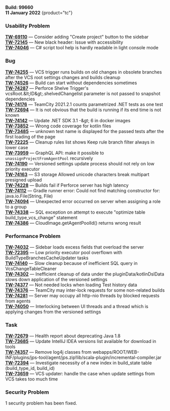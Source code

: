[//]: # (title: TeamCity 2021.2.2 Release Notes)
[//]: # (auxiliary-id: TeamCity 2021.2.2 Release Notes)   

__Build: 99660__  
__11 January 2022__
{product="tc"}   

### Usability Problem

[**TW-69110**](https://youtrack.jetbrains.com/issue/TW-69110) — Consider adding &quot;Create project&quot; button to the sidebar  
[**TW-72145**](https://youtrack.jetbrains.com/issue/TW-72145) — New black header: Issue with accessibility   
[**TW-74046**](https://youtrack.jetbrains.com/issue/TW-74046) — C# script tool help is hardly readable in light console mode   

### Bug

[**TW-74255**](https://youtrack.jetbrains.com/issue/TW-74255) — VCS trigger runs builds on old changes in obsolete branches after the VCS root settings changes and builds cleanup   
[**TW-74526**](https://youtrack.jetbrains.com/issue/TW-74526) — Build can start without dependencies sometimes   
[**TW-74287**](https://youtrack.jetbrains.com/issue/TW-74287) — Perforce Shelve Trigger&#39;s vcsRoot.\&lt;ID\&gt;.shelvedChangelist parameter is not passed to snapshot dependencies   
[**TW-74176**](https://youtrack.jetbrains.com/issue/TW-74176) — TeamCity 2021.2.1 counts parametrized .NET tests as one test   
[**TW-72694**](https://youtrack.jetbrains.com/issue/TW-72694) — It is not obvious that the build is running if its end time is not known   
[**TW-74142**](https://youtrack.jetbrains.com/issue/TW-74142) — Update .NET SDK 3.1 -\&gt; 6 in docker images   
[**TW-73852**](https://youtrack.jetbrains.com/issue/TW-73852) — Wrong code coverage for kotlin files   
[**TW-73485**](https://youtrack.jetbrains.com/issue/TW-73485) — unknown test name is displayed for the passed tests after the first loading of the page   
[**TW-72225**](https://youtrack.jetbrains.com/issue/TW-72225) — Cleanup rules list shows Keep rule branch filter always in lower case   
[**TW-73959**](https://youtrack.jetbrains.com/issue/TW-73959) — GraphQL API: make it possible to `unassignProjectFromAgentPool` recursively   
[**TW-74190**](https://youtrack.jetbrains.com/issue/TW-74190) — Versioned settings update process should not rely on low priority executor   
[**TW-74163**](https://youtrack.jetbrains.com/issue/TW-74163) — S3 storage Allowed unicode characters break multipart presigned upload   
[**TW-74228**](https://youtrack.jetbrains.com/issue/TW-74228) — Builds fail if Perforce server has high latency   
[**TW-74112**](https://youtrack.jetbrains.com/issue/TW-74112) — Gradle runner error: Could not find matching constructor for: java.io.File(String, File)   
[**TW-74094**](https://youtrack.jetbrains.com/issue/TW-74094) — Unexpected error occurred on server when assigning a role to a group   
[**TW-74338**](https://youtrack.jetbrains.com/issue/TW-74338) — SQL exception on attempt to execute &quot;optimize table build\_type\_vcs\_change&quot; statement   
[**TW-74386**](https://youtrack.jetbrains.com/issue/TW-74386) — CloudImage.getAgentPoolId() returns wrong result   

### Performance Problem

[**TW-74032**](https://youtrack.jetbrains.com/issue/TW-74032) — Sidebar loads excess fields that overload the server   
[**TW-72395**](https://youtrack.jetbrains.com/issue/TW-72395) — Low priority executor pool overflown with BuildTypeBranchesCacheUpdater tasks   
[**TW-74140**](https://youtrack.jetbrains.com/issue/TW-74140) — Slow cleanup because of inefficient SQL query in VcsChangeTableCleaner   
[**TW-74302**](https://youtrack.jetbrains.com/issue/TW-74302) — Inefficient cleanup of data under the pluginData/kotlinDslData slows down application of the versioned settings   
[**TW-74377**](https://youtrack.jetbrains.com/issue/TW-74377) — Not needed locks when loading Test history data   
[**TW-74376**](https://youtrack.jetbrains.com/issue/TW-74376) — TeamCity may inter-lock requests for some non-related builds   
[**TW-74281**](https://youtrack.jetbrains.com/issue/TW-74281) — Server may occupy all http-nio threads by blocked requests from agents   
[**TW-74050**](https://youtrack.jetbrains.com/issue/TW-74050) — Interlocking between UI threads and a thread which is applying changes from the versioned settings   

### Task

[**TW-72679**](https://youtrack.jetbrains.com/issue/TW-72679) — Health report about deprecating Java 1.8   
[**TW-73685**](https://youtrack.jetbrains.com/issue/TW-73685) — Update IntelliJ IDEA versions list available for download in tools   
[**TW-74357**](https://youtrack.jetbrains.com/issue/TW-74357) — Remove log4j classes from webapps/ROOT/WEB-INF/plugins/jps-tool/agent/jps.zip!lib/scala-plugin/incremental-compiler.jar   
[**TW-72394**](https://youtrack.jetbrains.com/issue/TW-72394) — Investigate necessity of a new index in build\_state table (build\_type\_id, build\_id)   
[**TW-73659**](https://youtrack.jetbrains.com/issue/TW-73659) — VCS updater: handle the case when update settings from VCS takes too much time

### Security Problem

1 security problem has been fixed.
